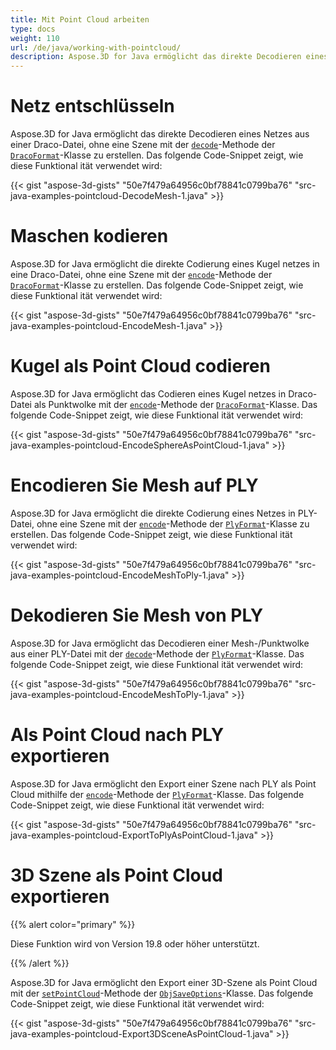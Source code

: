 ```yaml
---
title: Mit Point Cloud arbeiten
type: docs
weight: 110
url: /de/java/working-with-pointcloud/
description: Aspose.3D for Java ermöglicht das direkte Decodieren eines Netzes aus einer Draco-Datei, ohne eine Szene mit der Dekodierung methode der DracoFormat-Klasse zu erstellen.
---
```

#  **Netz entschlüsseln**
Aspose.3D for Java ermöglicht das direkte Decodieren eines Netzes aus einer Draco-Datei, ohne eine Szene mit der [`decode`](https://reference.aspose.com/3d/java/com.aspose.threed/DracoFormat#decode-java.lang.String-)-Methode der [`DracoFormat`](https://reference.aspose.com/3d/java/com.aspose.threed/DracoFormat)-Klasse zu erstellen. Das folgende Code-Snippet zeigt, wie diese Funktional ität verwendet wird:



{{< gist "aspose-3d-gists" "50e7f479a64956c0bf78841c0799ba76" "src-java-examples-pointcloud-DecodeMesh-1.java" >}}
#  **Maschen kodieren**
Aspose.3D for Java ermöglicht die direkte Codierung eines Kugel netzes in eine Draco-Datei, ohne eine Szene mit der [`encode`](https://reference.aspose.com/3d/java/com.aspose.threed/DracoFormat#encode-com.aspose.threed.Entity-java.lang.String-)-Methode der [`DracoFormat`](https://reference.aspose.com/3d/java/com.aspose.threed/DracoFormat)-Klasse zu erstellen. Das folgende Code-Snippet zeigt, wie diese Funktional ität verwendet wird:



{{< gist "aspose-3d-gists" "50e7f479a64956c0bf78841c0799ba76" "src-java-examples-pointcloud-EncodeMesh-1.java" >}}
#  **Kugel als Point Cloud codieren**
Aspose.3D for Java ermöglicht das Codieren eines Kugel netzes in Draco-Datei als Punktwolke mit der [`encode`](https://reference.aspose.com/3d/java/com.aspose.threed/DracoFormat#encode-com.aspose.threed.Entity-java.lang.String-com.aspose.threed.DracoSaveOptions-)-Methode der [`DracoFormat`](https://reference.aspose.com/3d/java/com.aspose.threed/DracoFormat)-Klasse. Das folgende Code-Snippet zeigt, wie diese Funktional ität verwendet wird:



{{< gist "aspose-3d-gists" "50e7f479a64956c0bf78841c0799ba76" "src-java-examples-pointcloud-EncodeSphereAsPointCloud-1.java" >}}
#  **Encodieren Sie Mesh auf PLY**
Aspose.3D for Java ermöglicht die direkte Codierung eines Netzes in PLY-Datei, ohne eine Szene mit der [`encode`](https://reference.aspose.com/3d/java/com.aspose.threed/PlyFormat#encode-com.aspose.threed.Entity-java.lang.String-)-Methode der [`PlyFormat`](https://reference.aspose.com/3d/java/com.aspose.threed/PlyFormat)-Klasse zu erstellen. Das folgende Code-Snippet zeigt, wie diese Funktional ität verwendet wird:



{{< gist "aspose-3d-gists" "50e7f479a64956c0bf78841c0799ba76" "src-java-examples-pointcloud-EncodeMeshToPly-1.java" >}}
#  **Dekodieren Sie Mesh von PLY**
Aspose.3D for Java ermöglicht das Decodieren einer Mesh-/Punktwolke aus einer PLY-Datei mit der [`decode`](https://reference.aspose.com/3d/java/com.aspose.threed/PlyFormat#decode-java.lang.String-)-Methode der [`PlyFormat`](https://reference.aspose.com/3d/java/com.aspose.threed/PlyFormat)-Klasse. Das folgende Code-Snippet zeigt, wie diese Funktional ität verwendet wird:



{{< gist "aspose-3d-gists" "50e7f479a64956c0bf78841c0799ba76" "src-java-examples-pointcloud-EncodeMeshToPly-1.java" >}}
#  **Als Point Cloud nach PLY exportieren**
Aspose.3D for Java ermöglicht den Export einer Szene nach PLY als Point Cloud mithilfe der [`encode`](https://reference.aspose.com/3d/java/com.aspose.threed/PlyFormat#encode-com.aspose.threed.Entity-java.lang.String-com.aspose.threed.PlySaveOptions-)-Methode der [`PlyFormat`](https://reference.aspose.com/3d/java/com.aspose.threed/PlyFormat)-Klasse. Das folgende Code-Snippet zeigt, wie diese Funktional ität verwendet wird:



{{< gist "aspose-3d-gists" "50e7f479a64956c0bf78841c0799ba76" "src-java-examples-pointcloud-ExportToPlyAsPointCloud-1.java" >}}
#  **3D Szene als Point Cloud exportieren**
{{% alert color="primary" %}} 

Diese Funktion wird von Version 19.8 oder höher unterstützt.

{{% /alert %}} 

Aspose.3D for Java ermöglicht den Export einer 3D-Szene als Point Cloud mit der [`setPointCloud`](https://reference.aspose.com/3d/java/com.aspose.threed/ObjSaveOptions#setPointCloud-boolean-)-Methode der [`ObjSaveOptions`](https://reference.aspose.com/3d/java/com.aspose.threed/ObjSaveOptions)-Klasse. Das folgende Code-Snippet zeigt, wie diese Funktional ität verwendet wird:

{{< gist "aspose-3d-gists" "50e7f479a64956c0bf78841c0799ba76" "src-java-examples-pointcloud-Export3DSceneAsPointCloud-1.java" >}}
